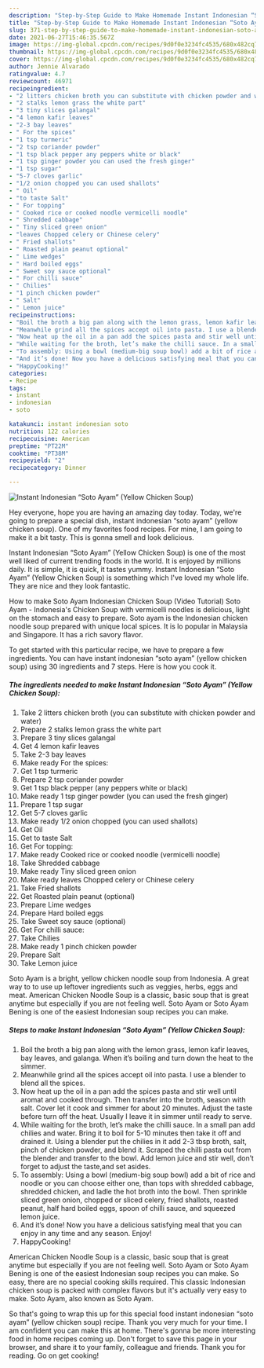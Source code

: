 ```yaml
---
description: "Step-by-Step Guide to Make Homemade Instant Indonesian “Soto Ayam” (Yellow Chicken Soup)"
title: "Step-by-Step Guide to Make Homemade Instant Indonesian “Soto Ayam” (Yellow Chicken Soup)"
slug: 371-step-by-step-guide-to-make-homemade-instant-indonesian-soto-ayam-yellow-chicken-soup
date: 2021-06-27T15:46:35.567Z
image: https://img-global.cpcdn.com/recipes/9d0f0e3234fc4535/680x482cq70/instant-indonesian-soto-ayam-yellow-chicken-soup-recipe-main-photo.jpg
thumbnail: https://img-global.cpcdn.com/recipes/9d0f0e3234fc4535/680x482cq70/instant-indonesian-soto-ayam-yellow-chicken-soup-recipe-main-photo.jpg
cover: https://img-global.cpcdn.com/recipes/9d0f0e3234fc4535/680x482cq70/instant-indonesian-soto-ayam-yellow-chicken-soup-recipe-main-photo.jpg
author: Jennie Alvarado
ratingvalue: 4.7
reviewcount: 46971
recipeingredient:
- "2 litters chicken broth you can substitute with chicken powder and water"
- "2 stalks lemon grass the white part"
- "3 tiny slices galangal"
- "4 lemon kafir leaves"
- "2-3 bay leaves"
- " For the spices"
- "1 tsp turmeric"
- "2 tsp coriander powder"
- "1 tsp black pepper any peppers white or black"
- "1 tsp ginger powder you can used the fresh ginger"
- "1 tsp sugar"
- "5-7 cloves garlic"
- "1/2 onion chopped you can used shallots"
- " Oil"
- "to taste Salt"
- " For topping"
- " Cooked rice or cooked noodle vermicelli noodle"
- " Shredded cabbage"
- " Tiny sliced green onion"
- "leaves Chopped celery or Chinese celery"
- " Fried shallots"
- " Roasted plain peanut optional"
- " Lime wedges"
- " Hard boiled eggs"
- " Sweet soy sauce optional"
- " For chilli sauce"
- " Chilies"
- "1 pinch chicken powder"
- " Salt"
- " Lemon juice"
recipeinstructions:
- "Boil the broth a big pan along with the lemon grass, lemon kafir leaves, bay leaves, and galanga. When it’s boiling and turn down the heat to the simmer."
- "Meanwhile grind all the spices accept oil into pasta. I use a blender to blend all the spices."
- "Now heat up the oil in a pan add the spices pasta and stir well until aromat and cooked through. Then transfer into the broth, season with salt. Cover let it cook and simmer for about 20 minutes. Adjust the taste before turn off the heat. Usually I leave it in simmer until ready to serve."
- "While waiting for the broth, let’s make the chilli sauce. In a small pan add chilies and water. Bring it to boil for 5-10 minutes then take it off and drained it. Using a blender put the chilies in it add 2-3 tbsp broth, salt, pinch of chicken powder, and blend it. Scraped the chilli pasta out from the blender and transfer to the bowl. Add lemon juice and stir well, don’t forget to adjust the taste,and set asides."
- "To assembly: Using a bowl (medium-big soup bowl) add a bit of rice and noodle or you can choose either one, than tops with shredded cabbage, shredded chicken, and ladle the hot broth into the bowl. Then sprinkle sliced green onion, chopped or sliced celery, fried shallots, roasted peanut, half hard boiled eggs, spoon of chilli sauce, and squeezed lemon juice."
- "And it’s done! Now you have a delicious satisfying meal that you can enjoy in any time and any season. Enjoy!"
- "HappyCooking!"
categories:
- Recipe
tags:
- instant
- indonesian
- soto

katakunci: instant indonesian soto 
nutrition: 122 calories
recipecuisine: American
preptime: "PT22M"
cooktime: "PT38M"
recipeyield: "2"
recipecategory: Dinner

---
```



![Instant Indonesian “Soto Ayam” (Yellow Chicken Soup)](https://img-global.cpcdn.com/recipes/9d0f0e3234fc4535/680x482cq70/instant-indonesian-soto-ayam-yellow-chicken-soup-recipe-main-photo.jpg)

Hey everyone, hope you are having an amazing day today. Today, we're going to prepare a special dish, instant indonesian “soto ayam” (yellow chicken soup). One of my favorites food recipes. For mine, I am going to make it a bit tasty. This is gonna smell and look delicious.

Instant Indonesian “Soto Ayam” (Yellow Chicken Soup) is one of the most well liked of current trending foods in the world. It is enjoyed by millions daily. It is simple, it is quick, it tastes yummy. Instant Indonesian “Soto Ayam” (Yellow Chicken Soup) is something which I've loved my whole life. They are nice and they look fantastic.

How to make Soto Ayam Indonesian Chicken Soup (Video Tutorial) Soto Ayam - Indonesia&#39;s Chicken Soup with vermicelli noodles is delicious, light on the stomach and easy to prepare. Soto ayam is the Indonesian chicken noodle soup prepared with unique local spices. It is lo popular in Malaysia and Singapore. It has a rich savory flavor.


To get started with this particular recipe, we have to prepare a few ingredients. You can have instant indonesian “soto ayam” (yellow chicken soup) using 30 ingredients and 7 steps. Here is how you cook it.

<!--inarticleads1-->

##### The ingredients needed to make Instant Indonesian “Soto Ayam” (Yellow Chicken Soup):

1. Take 2 litters chicken broth (you can substitute with chicken powder and water)
1. Prepare 2 stalks lemon grass the white part
1. Prepare 3 tiny slices galangal
1. Get 4 lemon kafir leaves
1. Take 2-3 bay leaves
1. Make ready  For the spices:
1. Get 1 tsp turmeric
1. Prepare 2 tsp coriander powder
1. Get 1 tsp black pepper (any peppers white or black)
1. Make ready 1 tsp ginger powder (you can used the fresh ginger)
1. Prepare 1 tsp sugar
1. Get 5-7 cloves garlic
1. Make ready 1/2 onion chopped (you can used shallots)
1. Get  Oil
1. Get to taste Salt
1. Get  For topping:
1. Make ready  Cooked rice or cooked noodle (vermicelli noodle)
1. Take  Shredded cabbage
1. Make ready  Tiny sliced green onion
1. Make ready leaves Chopped celery or Chinese celery
1. Take  Fried shallots
1. Get  Roasted plain peanut (optional)
1. Prepare  Lime wedges
1. Prepare  Hard boiled eggs
1. Take  Sweet soy sauce (optional)
1. Get  For chilli sauce:
1. Take  Chilies
1. Make ready 1 pinch chicken powder
1. Prepare  Salt
1. Take  Lemon juice


Soto Ayam is a bright, yellow chicken noodle soup from Indonesia. A great way to to use up leftover ingredients such as veggies, herbs, eggs and meat. American Chicken Noodle Soup is a classic, basic soup that is great anytime but especially if you are not feeling well. Soto Ayam or Soto Ayam Bening is one of the easiest Indonesian soup recipes you can make. 

<!--inarticleads2-->

##### Steps to make Instant Indonesian “Soto Ayam” (Yellow Chicken Soup):

1. Boil the broth a big pan along with the lemon grass, lemon kafir leaves, bay leaves, and galanga. When it’s boiling and turn down the heat to the simmer.
1. Meanwhile grind all the spices accept oil into pasta. I use a blender to blend all the spices.
1. Now heat up the oil in a pan add the spices pasta and stir well until aromat and cooked through. Then transfer into the broth, season with salt. Cover let it cook and simmer for about 20 minutes. Adjust the taste before turn off the heat. Usually I leave it in simmer until ready to serve.
1. While waiting for the broth, let’s make the chilli sauce. In a small pan add chilies and water. Bring it to boil for 5-10 minutes then take it off and drained it. Using a blender put the chilies in it add 2-3 tbsp broth, salt, pinch of chicken powder, and blend it. Scraped the chilli pasta out from the blender and transfer to the bowl. Add lemon juice and stir well, don’t forget to adjust the taste,and set asides.
1. To assembly: Using a bowl (medium-big soup bowl) add a bit of rice and noodle or you can choose either one, than tops with shredded cabbage, shredded chicken, and ladle the hot broth into the bowl. Then sprinkle sliced green onion, chopped or sliced celery, fried shallots, roasted peanut, half hard boiled eggs, spoon of chilli sauce, and squeezed lemon juice.
1. And it’s done! Now you have a delicious satisfying meal that you can enjoy in any time and any season. Enjoy!
1. HappyCooking!


American Chicken Noodle Soup is a classic, basic soup that is great anytime but especially if you are not feeling well. Soto Ayam or Soto Ayam Bening is one of the easiest Indonesian soup recipes you can make. So easy, there are no special cooking skills required. This classic Indonesian chicken soup is packed with complex flavors but it&#39;s actually very easy to make. Soto Ayam, also known as Soto Ayam. 

So that's going to wrap this up for this special food instant indonesian “soto ayam” (yellow chicken soup) recipe. Thank you very much for your time. I am confident you can make this at home. There's gonna be more interesting food in home recipes coming up. Don't forget to save this page in your browser, and share it to your family, colleague and friends. Thank you for reading. Go on get cooking!
